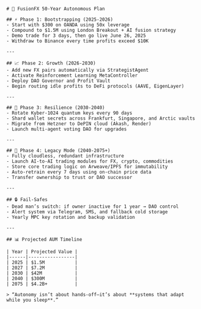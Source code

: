 <pre><code># 📅 FusionFX 50-Year Autonomous Plan

## ⚡ Phase 1: Bootstrapping (2025-2026)
- Start with $300 on OANDA using 50x leverage
- Compound to $1.5M using London Breakout + AI fusion strategy
- Demo trade for 3 days, then go live June 26, 2025
- Withdraw to Binance every time profits exceed $10K

---

## 📈 Phase 2: Growth (2026-2030)
- Add new FX pairs automatically via StrategistAgent
- Activate Reinforcement Learning MetaController
- Deploy DAO Governor and Profit Vault
- Begin routing idle profits to DeFi protocols (AAVE, EigenLayer)

---

## 🔐 Phase 3: Resilience (2030-2040)
- Rotate Kyber-1024 quantum keys every 90 days
- Shard wallet secrets across Frankfurt, Singapore, and Arctic vaults
- Migrate from Hetzner to DePIN cloud (Akash, Render)
- Launch multi-agent voting DAO for upgrades

---

## 🌌 Phase 4: Legacy Mode (2040-2075+)
- Fully cloudless, redundant infrastructure
- Launch AI-to-AI trading modules for FX, crypto, commodities
- Store core trading logic on Arweave/IPFS for immutability
- Auto-retrain every 7 days using on-chain price data
- Transfer ownership to trust or DAO successor

---

## 🔒 Fail-Safes
- Dead man’s switch: if owner inactive for 1 year → DAO control
- Alert system via Telegram, SMS, and fallback cold storage
- Yearly MPC key rotation and backup validation

---

## 📊 Projected AUM Timeline

| Year | Projected Value |
|------|-----------------|
| 2025 | $1.5M           |
| 2027 | $7.2M           |
| 2030 | $42M            |
| 2040 | $300M           |
| 2075 | $4.2B+          |

> “Autonomy isn’t about hands-off—it’s about **systems that adapt while you sleep**.”

</code></pre>
